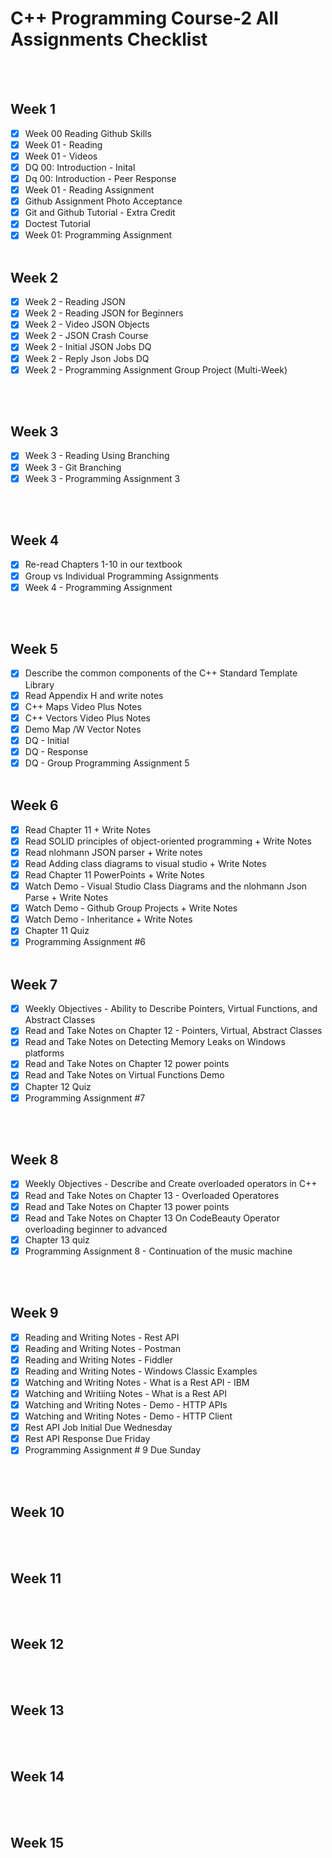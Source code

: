 # C++ Programming Course-2 All Assignments Checklist
<br></br>
## Week 1
  - [x] Week 00 Reading Github Skills
  - [x] Week 01 - Reading
  - [x] Week 01 - Videos 
  - [x] DQ 00: Introduction - Inital
  - [x] Dq 00: Introduction - Peer Response
  - [x] Week 01 - Reading Assignment
  - [x] Github Assignment Photo Acceptance
  - [x] Git and Github Tutorial - Extra Credit
  - [x] Doctest Tutorial
  - [x] Week 01: Programming Assignment
<br></br>
## Week 2
  - [x] Week 2 - Reading JSON
  - [x] Week 2 - Reading JSON for Beginners
  - [x] Week 2 - Video JSON Objects
  - [x] Week 2 - JSON Crash Course
  - [x] Week 2 - Initial JSON Jobs DQ
  - [x] Week 2 - Reply Json Jobs DQ
  - [x] Week 2 - Programming Assignment Group Project (Multi-Week)

<br></br>
## Week 3
- [x] Week 3 - Reading Using Branching
- [x] Week 3 - Git Branching
- [x] Week 3 - Programming Assignment 3

<br></br>
## Week 4
- [x] Re-read Chapters 1-10 in our textbook
- [x] Group vs Individual Programming Assignments
- [x] Week 4 - Programming Assignment

<br></br>

## Week 5
- [x] Describe the common components of the C++ Standard Template Library
- [x] Read Appendix H and write notes
- [x] C++ Maps Video Plus Notes
- [x] C++ Vectors Video Plus Notes
- [x] Demo Map /W Vector Notes
- [x] DQ - Initial
- [x] DQ - Response
- [x] DQ - Group Programming Assignment 5
<br></br>
## Week 6
- [x] Read Chapter 11 + Write Notes
- [x] Read SOLID principles of object-oriented programming + Write Notes
- [x] Read nlohmann JSON parser + Write notes
- [x] Read Adding class diagrams to visual studio + Write Notes
- [x] Read Chapter 11 PowerPoints + Write Notes
- [x] Watch Demo - Visual Studio Class Diagrams and the nlohmann Json Parse + Write Notes
- [x] Watch Demo - Github Group Projects + Write Notes
- [x] Watch Demo - Inheritance + Write Notes
- [x] Chapter 11 Quiz
- [x] Programming Assignment #6
<br></br>
## Week 7
- [x] Weekly Objectives - Ability to Describe Pointers, Virtual Functions, and Abstract Classes
- [x] Read and Take Notes on Chapter 12 - Pointers, Virtual, Abstract Classes
- [x] Read and Take Notes on Detecting Memory Leaks on Windows platforms
- [x] Read and Take Notes on Chapter 12 power points
- [x] Read and Take Notes on Virtual Functions Demo
- [x] Chapter 12 Quiz
- [x] Programming Assignment #7

<br></br>
## Week 8
- [x] Weekly Objectives - Describe and Create overloaded operators in C++
- [x] Read and Take Notes on Chapter 13 - Overloaded Operatores
- [x] Read and Take Notes on Chapter 13 power points
- [x] Read and Take Notes on Chapter 13 On CodeBeauty Operator overloading beginner to advanced
- [x] Chapter 13 quiz
- [x] Programming Assignment 8 - Continuation of the music machine

<br></br>
## Week 9
 - [x] Reading and Writing Notes - Rest API
 - [x] Reading and Writing Notes - Postman
 - [x] Reading and Writing Notes - Fiddler
 - [x] Reading and Writing Notes - Windows Classic Examples
 - [x] Watching and Writing Notes - What is a Rest API - IBM
 - [x] Watching and Writiing Notes - What is a Rest API
 - [x] Watching and Writing Notes - Demo - HTTP APIs
 - [x] Watching and Writing Notes - Demo - HTTP Client
 - [x] Rest API Job Initial Due Wednesday
 - [x] Rest API Response Due Friday
 - [x] Programming Assignment # 9 Due Sunday

<br></br>
## Week 10

<br></br>
## Week 11

<br></br>
## Week 12

<br></br>
## Week 13

<br></br>
## Week 14

<br></br>
## Week 15

<br></br>
